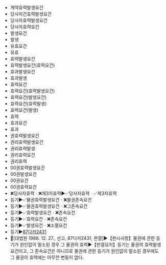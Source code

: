 - 계약효력발생요건
- 당사자간효력발생요건
- 당사자효력발생요건
- 당사자효력요건
- 발생요건
- 발생
- 유효요건
- 유효
- 효력발생요건
- 효력발생요건(효력요건)
- 효과발생요건
- 효과발생
- 효력요건
- 효력요건(효력발생요건)
- 효력요건(발생요건)
- 효력요건(효력발생)
- 효력요건(발생)
- 효력
- 효과요건
- 효과
- 권효력발생요건
- 권리효력발생요건
- 권리효력발생
- 권리효력요건
- 권리효력
- 00권효력발생요건
- 00권발생요건
- 00권요건
- 00권효력요건
- ❌당사자효력ㆍ❌제3자효력▶️✅당사자효력ㆍ✅제3자효력
- 등기▶️✅물권효력발생요건ㆍ❌물권존속요건
- 등기▶️✅물권효력발생요건ㆍ❌그존속요건
- 등기▶️✅효력발생요건ㆍ❌존속요건
- 등기▶️✅효력요건ㆍ❌존속요건
- 등기▶️✅발생요건ㆍ❌소멸요건
- 등기▶️[87다카2431](https://casenote.kr/대법원/87다카2431)
- 📌[대법원 1988. 12. 27., 선고, 87다카2431, 판결]▶️【판시사항】물권에 관한 등기가 원인없이 말소된 경우 그 물권의 효력▶️【판결요지】등기는 물권의 효력발생요건이고, 그 존속요건은 아니므로 물권에 관한 등기가 원인없이 말소된 경우에도 그 물권의 효력에는 아무런 변동이 없다.